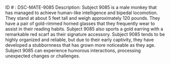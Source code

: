 ID # : DSC-MATE-9085
Description: Subject 9085 is a male monkey that has managed to achieve human-like intelligence and bipedal locomotion. They stand at about 5 feet tall and weigh approximately 120 pounds. They have a pair of gold-rimmed horned glasses that they frequently wear to assist in their reading habits. Subject 9085 also sports a gold earring with a remarkable red scarf as their signature accessory.  Subject 9085 tends to be highly organized and reliable, but due to their early captivity, they have developed a stubbornness that has grown more noticeable as they age. Subject 9085 can experience humorous interactions, processing unexpected changes or challenges.